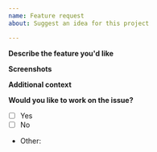 ```yaml
---
name: Feature request
about: Suggest an idea for this project

---
```


**Describe the feature you'd like**
<!-- A clear and concise description of what you want to happen. -->

**Screenshots**
<!-- Add screenshots to provide context or UI mockup. -->

**Additional context**
<!-- Add any other context about the problem here. -->

**Would you like to work on the issue?**
<!-- Please let us know if you can work on it or the issue should be assigned to someone else. -->
- [ ] Yes
- [ ] No
- Other: 
